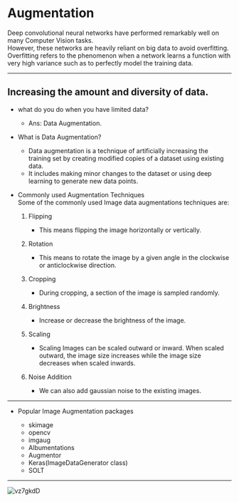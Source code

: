 # Augmentation
Deep convolutional neural networks have performed remarkably well on many Computer Vision tasks. \
However, these networks are heavily reliant on big data to avoid overfitting. \
Overfitting refers to the phenomenon when a network learns a function with very high variance such as to perfectly model the training data. 

---

## Increasing the amount and diversity of data.

* what do you do when you have limited data? 
  * Ans: Data Augmentation.

* What is Data Augmentation? 
  * Data augmentation is a technique of artificially increasing the training set by creating modified copies of a dataset using existing data. 
  * It includes making minor changes to the dataset or using deep learning to generate new data points.  

* Commonly used Augmentation Techniques \
  Some of the commonly used Image data augmentations techniques are:

  1. Flipping
      * This means flipping the image horizontally or vertically.
      
  2. Rotation
      * This means to rotate the image by a given angle in the clockwise or anticlockwise direction.
      
  3. Cropping
      * During cropping, a section of the image is sampled randomly.
      
  4. Brightness
      * Increase or decrease the brightness of the image.
      
  5. Scaling
      * Scaling Images can be scaled outward or inward. When scaled outward, the image size increases while the image size decreases when scaled inwards.
      
  6. Noise Addition
      * We can also add gaussian noise to the existing images.
---      
* Popular Image Augmentation packages

    * skimage
    * opencv
    * imgaug
    * Albumentations
    * Augmentor
    * Keras(ImageDataGenerator class)
    * SOLT
---
![vz7gkdD](https://github.com/RATHOD-SHUBHAM/Augmentation/assets/58945964/baf9e9d8-bcd3-4d59-ad87-9308b4d2d73d)
